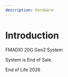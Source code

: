 ```yaml
---
description: Hardware
---
```


# Introduction

FMADIO 20G Gen2 System

System is End of Sale.

End of Life 2026



